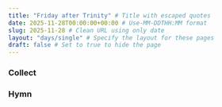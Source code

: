 ```yaml
---
title: "Friday after Trinity" # Title with escaped quotes
date: 2025-11-28T00:00:00+00:00 # Use-MM-DDTHH:MM format
slug: 2025-11-28 # Clean URL using only date
layout: "days/single" # Specify the layout for these pages
draft: false # Set to true to hide the page
---
```


### Collect


### Hymn